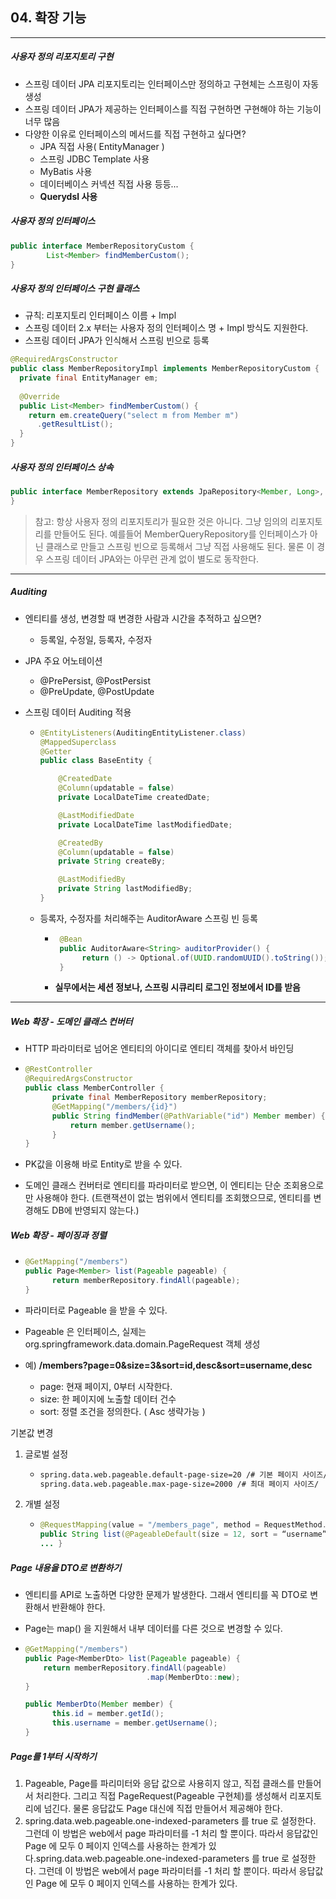 ## 04. 확장 기능

----

##### 사용자 정의 리포지토리 구현

- 스프링 데이터 JPA 리포지토리는 인터페이스만 정의하고 구현체는 스프링이 자동 생성
- 스프링 데이터 JPA가 제공하는 인터페이스를 직접 구현하면 구현해야 하는 기능이 너무 많음
- 다양한 이유로 인터페이스의 메서드를 직접 구현하고 싶다면?
  - JPA 직접 사용( EntityManager )
  - 스프링 JDBC Template 사용
  - MyBatis 사용
  - 데이터베이스 커넥션 직접 사용 등등...
  - **Querydsl 사용**



##### 사용자 정의 인터페이스

```Java
public interface MemberRepositoryCustom {
		List<Member> findMemberCustom();
}
```



##### 사용자 정의 인터페이스 구현 클래스

- 규칙: 리포지토리 인터페이스 이름 + Impl
- 스프링 데이터 2.x 부터는 사용자 정의 인터페이스 명 + Impl 방식도 지원한다.
- 스프링 데이터 JPA가 인식해서 스프링 빈으로 등록

```java
@RequiredArgsConstructor
public class MemberRepositoryImpl implements MemberRepositoryCustom {
  private final EntityManager em;
  
  @Override
  public List<Member> findMemberCustom() {
    return em.createQuery("select m from Member m")
      .getResultList();
  } 
}
```



##### 사용자 정의 인터페이스 상속

```java
public interface MemberRepository extends JpaRepository<Member, Long>, MemberRepositoryCustom {
}
```



>참고: 항상 사용자 정의 리포지토리가 필요한 것은 아니다. 그냥 임의의 리포지토리를 만들어도 된다. 예를들어 MemberQueryRepository를 인터페이스가 아닌 클래스로 만들고 스프링 빈으로 등록해서 그냥 직접 사용해도 된다. 물론 이 경우 스프링 데이터 JPA와는 아무런 관계 없이 별도로 동작한다.

----

##### Auditing

- 엔티티를 생성, 변경할 때 변경한 사람과 시간을 추적하고 싶으면?
  - 등록일, 수정일, 등록자, 수정자
- JPA 주요 어노테이션
  - @PrePersist, @PostPersist
  - @PreUpdate, @PostUpdate

- 스프링 데이터 Auditing 적용

  - ```java
    @EntityListeners(AuditingEntityListener.class)
    @MappedSuperclass
    @Getter
    public class BaseEntity {
    
        @CreatedDate
        @Column(updatable = false)
        private LocalDateTime createdDate;
    
        @LastModifiedDate
        private LocalDateTime lastModifiedDate;
    
        @CreatedBy
        @Column(updatable = false)
        private String createBy;
    
        @LastModifiedBy
        private String lastModifiedBy;
    }
    ```

  - 등록자, 수정자를 처리해주는 AuditorAware 스프링 빈 등록

    - ```java
       @Bean
       public AuditorAware<String> auditorProvider() {
       		return () -> Optional.of(UUID.randomUUID().toString());
       }
      ```

    - **실무에서는 세션 정보나, 스프링 시큐리티 로그인 정보에서 ID를 받음**

----

##### Web 확장 - 도메인 클래스 컨버터

- HTTP 파라미터로 넘어온 엔티티의 아이디로 엔티티 객체를 찾아서 바인딩

- ```java
  @RestController
  @RequiredArgsConstructor
  public class MemberController {
        private final MemberRepository memberRepository;
        @GetMapping("/members/{id}")
        public String findMember(@PathVariable("id") Member member) {
            return member.getUsername();
        }
  }
  ```

- PK값을 이용해 바로 Entity로 받을 수 있다. 

- 도메인 클래스 컨버터로 엔티티를 파라미터로 받으면, 이 엔티티는 단순 조회용으로만 사용해야 한다. (트랜잭션이 없는 범위에서 엔티티를 조회했으므로, 엔티티를 변경해도 DB에 반영되지 않는다.)



##### Web 확장 - 페이징과 정렬

- ```java
  @GetMapping("/members")
  public Page<Member> list(Pageable pageable) {
  		return memberRepository.findAll(pageable);
  }
  ```

- 파라미터로 Pageable 을 받을 수 있다.

- Pageable 은 인터페이스, 실제는 org.springframework.data.domain.PageRequest 객체 생성

- 예) **/members?page=0&size=3&sort=id,desc&sort=username,desc**

  - page: 현재 페이지, 0부터 시작한다.
  - size: 한 페이지에 노출할 데이터 건수
  - sort: 정렬 조건을 정의한다. ( Asc 생략가능 )



기본값 변경

1. 글로벌 설정

   - ```xml
     spring.data.web.pageable.default-page-size=20 /# 기본 페이지 사이즈/ 
     spring.data.web.pageable.max-page-size=2000 /# 최대 페이지 사이즈/
     ```

2. 개별 설정

   - ```java
     @RequestMapping(value = "/members_page", method = RequestMethod.GET)
     public String list(@PageableDefault(size = 12, sort = “username”,
     ... }
     ```



##### Page 내용을 DTO로 변환하기

- 엔티티를 API로 노출하면 다양한 문제가 발생한다. 그래서 엔티티를 꼭 DTO로 변환해서 반환해야 한다.

- Page는 map() 을 지원해서 내부 데이터를 다른 것으로 변경할 수 있다.

- ```java
  @GetMapping("/members")
  public Page<MemberDto> list(Pageable pageable) {
      return memberRepository.findAll(pageable)
                             .map(MemberDto::new);
  }
  
  public MemberDto(Member member) {
    	this.id = member.getId();
    	this.username = member.getUsername();
  }
  ```



##### Page를 1부터 시작하기

1. Pageable, Page를 파리미터와 응답 값으로 사용히지 않고, 직접 클래스를 만들어서 처리한다. 그리고 직접 PageRequest(Pageable 구현체)를 생성해서 리포지토리에 넘긴다. 물론 응답값도 Page 대신에 직접 만들어서 제공해야 한다.
2. spring.data.web.pageable.one-indexed-parameters 를 true 로 설정한다. 그런데 이 방법은 web에서 page 파라미터를 -1 처리 할 뿐이다. 따라서 응답값인 Page 에 모두 0 페이지 인덱스를 사용하는 한계가 있다.spring.data.web.pageable.one-indexed-parameters 를 true 로 설정한다. 그런데 이 방법은 web에서 page 파라미터를 -1 처리 할 뿐이다. 따라서 응답값인 Page 에 모두 0 페이지 인덱스를 사용하는 한계가 있다.
